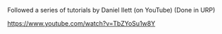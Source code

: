 Followed a series of tutorials by Daniel Ilett (on YouTube) (Done in URP)

https://www.youtube.com/watch?v=TbZYoSu1w8Y